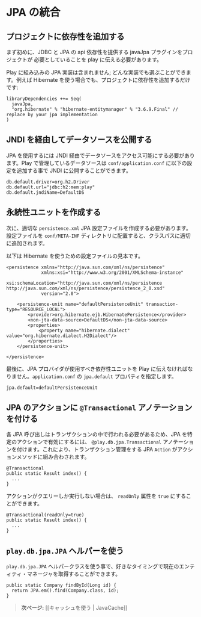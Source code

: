 <!--- Copyright (C) 2009-2013 Typesafe Inc. <http://www.typesafe.com> -->
<!--
# Integrating with JPA
-->
# JPA の統合

<!--
## Adding dependencies to your project
-->
## プロジェクトに依存性を追加する

<!--
First you need to tell play that your project need javaJpa plugin which provide JDBC and JPA api dependencies.
-->
まず初めに、JDBC と JPA の api 依存性を提供する javaJpa プラグインをプロジェクトが 必要としていることを play に伝える必要があります。

<!--
There is no built-in JPA implementation in Play; you can choose any available implementation. For example, to use Hibernate, just add the dependency to your project:
-->
Play に組み込みの JPA 実装は含まれません; どんな実装でも選ぶことができます。例えば Hibernate を使う場合でも、プロジェクトに依存性を追加するだけです:

```
libraryDependencies ++= Seq(
  javaJpa,
  "org.hibernate" % "hibernate-entitymanager" % "3.6.9.Final" // replace by your jpa implementation
)
```

<!--
## Exposing the datasource through JNDI
-->
## JNDI を経由してデータソースを公開する

<!--
JPA requires the datasource to be accessible via JNDI. You can expose any Play-managed datasource via JNDI by adding this configuration in `conf/application.conf`:
-->
JPA を使用するには JNDI 経由でデータソースをアクセス可能にする必要があります。Play で管理しているデータソースは `conf/application.conf` に以下の設定を追加する事で JNDI に公開することができます。

```
db.default.driver=org.h2.Driver
db.default.url="jdbc:h2:mem:play"
db.default.jndiName=DefaultDS
```

<!--
## Creating a persistence unit
-->
## 永続性ユニットを作成する

<!--
Next you have to create a proper `persistence.xml` JPA configuration file. Put it into the `conf/META-INF` directory, so it will be properly added to your classpath.
-->
次に、適切な `persistence.xml` JPA 設定ファイルを作成する必要があります。設定ファイルを `conf/META-INF` ディレクトリに配置すると、クラスパスに適切に追加されます。

<!--
Here is a sample configuration file to use with Hibernate:
-->
以下は Hibernate を使うための設定ファイルの見本です。

```
<persistence xmlns="http://java.sun.com/xml/ns/persistence"
             xmlns:xsi="http://www.w3.org/2001/XMLSchema-instance"
             xsi:schemaLocation="http://java.sun.com/xml/ns/persistence http://java.sun.com/xml/ns/persistence/persistence_2_0.xsd"
             version="2.0">

    <persistence-unit name="defaultPersistenceUnit" transaction-type="RESOURCE_LOCAL">
        <provider>org.hibernate.ejb.HibernatePersistence</provider>
        <non-jta-data-source>DefaultDS</non-jta-data-source>
        <properties>
            <property name="hibernate.dialect" value="org.hibernate.dialect.H2Dialect"/>
        </properties>
    </persistence-unit>

</persistence>
```

<!--
Finally you have to tell Play, which persistent unit should be used by your JPA provider. This is done by the `jpa.default` property in your `application.conf`.
-->
最後に、JPA プロバイダが使用すべき依存性ユニットを Play に伝えなければなりません。`application.conf` の `jpa.default` プロパティを指定します。

```
jpa.default=defaultPersistenceUnit
```

<!--
## Annotating JPA actions with `@Transactional`
-->
## JPA のアクションに `@Transactional` アノテーションを付ける

<!--
Every JPA call must be done in a transaction so, to enable JPA for a particular action, annotate it with `@play.db.jpa.Transactional`. This will compose your action method with a JPA `Action` that manages the transaction for you:
-->
各 JPA 呼び出しはトランザクションの中で行われる必要があるため、JPA を特定のアクションで有効にするには、 `@play.db.jpa.Transactional` アノテーションを付けます。これにより、トランザクション管理をする JPA `Action` がアクションメソッドに組み合わされます。

```
@Transactional
public static Result index() {
  ...
}
```

<!--
If your action perfoms only queries, you can set the `readOnly` attribute to `true`:
-->
アクションがクエリーしか実行しない場合は、 `readOnly` 属性を `true` にすることができます。

```
@Transactional(readOnly=true)
public static Result index() {
  ...
}
```

<!--
## Using the `play.db.jpa.JPA` helper
-->
## `play.db.jpa.JPA` ヘルパーを使う

<!--
At any time you can retrieve the current entity manager from the `play.db.jpa.JPA` helper class:
-->
`play.db.jpa.JPA` ヘルパークラスを使う事で、好きなタイミングで現在のエンティティ・マネージャを取得することができます。

```
public static Company findById(Long id) {
  return JPA.em().find(Company.class, id);
}
```

<!--
> **Next:** [[Using the cache | JavaCache]]
-->
> **次ページ:** [[キャッシュを使う | JavaCache]]
